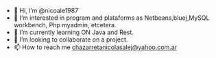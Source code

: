 - 👋 Hi, I’m @nicoale1987
- 👀 I’m interested in program and plataforms as Netbeans,bluej,MySQL workbench, Php myadmin, etcetera. 
- 🌱 I’m currently learning ON Java and Rest.
- 💞️ I’m looking to collaborate on a project.
- 📫 How to reach me chazarretanicolasalej@yahoo.com.ar

<!---
nicoale1987/nicoale1987 is a ✨ special ✨ repository because its `README.md` (this file) appears on your GitHub profile.
You can click the Preview link to take a look at your changes.
--->
